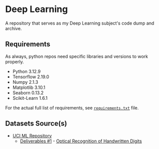 # Deep Learning

A repository that serves as my Deep Learning subject's code dump and archive.

## Requirements

As always, python repos need specific libraries and versions to work properly.

- Python 3.12.9
- Tensorflow 2.19.0
- Numpy 2.1.3
- Matplotlib 3.10.1
- Seaborn 0.13.2
- Scikit-Learn 1.6.1

For the actual full list of requirements, see [`requirements.txt`](./requirements.txt) file.

## Datasets Source(s)

- [UCI ML Repository](https://archive.ics.uci.edu/)
 	- [Deliverables #1](./Codes/Deliverables/D1/) - [Optical Recognition of Handwritten Digits](https://archive.ics.uci.edu/dataset/80/optical+recognition+of+handwritten+digits)
